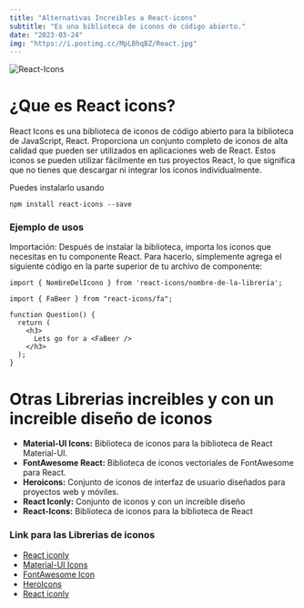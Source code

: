 ```yaml
---
title: "Alternativas Increibles a React-icons"
subtitle: "Es una biblioteca de iconos de código abierto."
date: "2023-03-24"
img: "https://i.postimg.cc/MpLBhqBZ/React.jpg"
---
```





![React-Icons](https://i.postimg.cc/QCQ30Ttv/9b65b2a5-2e4f-402b-aec8-e759c2abcc9f-cover.png)


# ¿Que es React icons?

React Icons es una biblioteca de iconos de código abierto para la biblioteca de JavaScript, React. Proporciona un conjunto completo de iconos de alta calidad que pueden ser utilizados en aplicaciones web de React. Estos iconos se pueden utilizar fácilmente en tus proyectos React, lo que significa que no tienes que descargar ni integrar los iconos individualmente.

Puedes instalarlo usando

```
npm install react-icons --save
```


### Ejemplo de usos

Importación: Después de instalar la biblioteca, importa los iconos que necesitas en tu componente React. Para hacerlo, simplemente agrega el siguiente código en la parte superior de tu archivo de componente:

```
import { NombreDelIcono } from 'react-icons/nombre-de-la-librería';
```

```
import { FaBeer } from "react-icons/fa";

function Question() {
  return (
    <h3>
      Lets go for a <FaBeer />
    </h3>
  );
}

```

# Otras Librerias increibles y con un increible diseño de iconos

- **Material-UI Icons:** Biblioteca de iconos para la biblioteca de React Material-UI.
- **FontAwesome React:** Biblioteca de iconos vectoriales de FontAwesome para React.
- **Heroicons:** Conjunto de iconos de interfaz de usuario diseñados para proyectos web y móviles.
- **React Iconly:** Conjunto de iconos y con un increible diseño
- **React-Icons:** Biblioteca de iconos para la biblioteca de React






### Link para las Librerias de iconos

- [React iconly](https://react-iconly.jrgarciadev.com/)
- [Material-UI Icons](https://mui.com/material-ui/material-icons/)
- [FontAwesome Icon](https://fontawesome.com/)
- [HeroIcons](https://heroicons.com/)
- [React iconly](https://react-iconly.jrgarciadev.com/)




